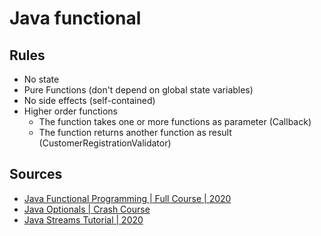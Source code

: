 # Java functional
## Rules
- No state
- Pure Functions (don't depend on global state variables)
- No side effects (self-contained)
- Higher order functions
  - The function takes one or more functions as parameter (Callback)
  - The function returns another function as result (CustomerRegistrationValidator)

## Sources
- [Java Functional Programming | Full Course | 2020](https://www.youtube.com/watch?v=VRpHdSFWGPs)
- [Java Optionals | Crash Course](https://www.youtube.com/watch?v=1xCxoOuDZuU)
- [Java Streams Tutorial | 2020](https://www.youtube.com/watch?v=Q93JsQ8vcwY)
